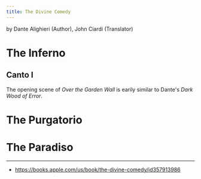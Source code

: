 ```yaml
---
title: The Divine Comedy
---
```


by Dante Alighieri (Author), John Ciardi (Translator)

# The Inferno

## Canto I

The opening scene of *Over the Garden Wall* is earily similar to Dante's *Dark Wood of Error*.

# The Purgatorio

# The Paradiso

---

- <https://books.apple.com/us/book/the-divine-comedy/id357913986>
